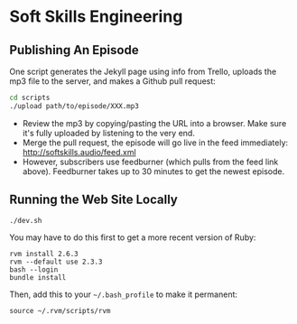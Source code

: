 # Soft Skills Engineering

## Publishing An Episode

One script generates the Jekyll page using info from Trello, uploads the mp3 file to the server, and makes a Github pull request:

```bash
cd scripts
./upload path/to/episode/XXX.mp3
```

* Review the mp3 by copying/pasting the URL into a browser. Make sure it's fully uploaded by listening to the very end.
* Merge the pull request, the episode will go live in the feed immediately: http://softskills.audio/feed.xml
* However, subscribers use feedburner (which pulls from the feed link above). Feedburner takes up to 30 minutes to get the newest episode.

## Running the Web Site Locally

```
./dev.sh
```

You may have to do this first to get a more recent version of Ruby:

```
rvm install 2.6.3
rvm --default use 2.3.3
bash --login
bundle install
```

Then, add this to your `~/.bash_profile` to make it permanent:

```
source ~/.rvm/scripts/rvm
```